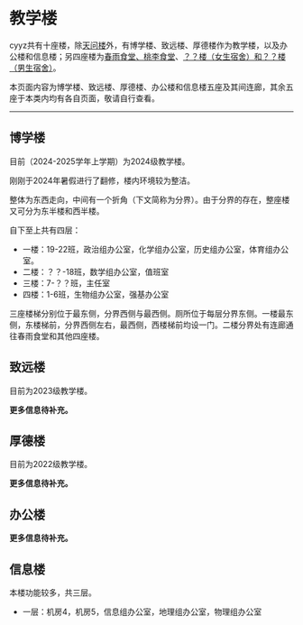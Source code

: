 # 教学楼

cyyz共有十座楼，除[天问楼](Tianwen-building.md)外，有博学楼、致远楼、厚德楼作为教学楼，以及办公楼和信息楼；另四座楼为[春雨食堂、桃李食堂](dinninghall.md)、[？？楼（女生宿舍）和？？楼（男生宿舍）](dorm.md)。

本页面内容为博学楼、致远楼、厚德楼、办公楼和信息楼五座及其间连廊，其余五座于本类内均有各自页面，敬请自行查看。

---

## 博学楼

目前（2024-2025学年上学期）为2024级教学楼。

刚刚于2024年暑假进行了翻修，楼内环境较为整洁。

整体为东西走向，中间有一个折角（下文简称为分界）。由于分界的存在，整座楼又可分为东半楼和西半楼。

自下至上共有四层：

- 一楼：19-22班，政治组办公室，化学组办公室，历史组办公室，体育组办公室。
- 二楼：？？-18班，数学组办公室，值班室
- 三楼：7-？？班，主任室
- 四楼：1-6班，生物组办公室，强基办公室

三座楼梯分别位于最东侧，分界西侧与最西侧。厕所位于每层分界东侧。一楼最东侧，东楼梯前，分界西侧左右，最西侧，西楼梯前均设一门。二楼分界处有连廊通往春雨食堂和其他四座楼。

## 致远楼

目前为2023级教学楼。

**更多信息待补充。**

## 厚德楼

目前为2022级教学楼。

**更多信息待补充。**

## 办公楼

**更多信息待补充。**

## 信息楼

本楼功能较多，共三层。

- 一层：机房4，机房5，信息组办公室，地理组办公室，物理组办公室
